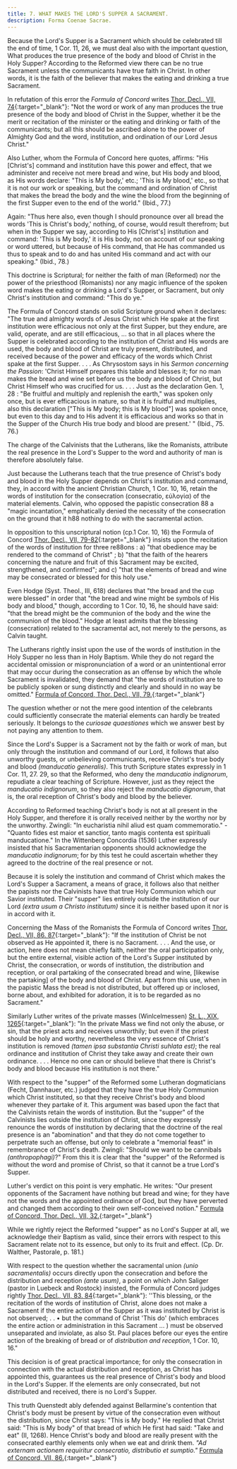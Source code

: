 ```yaml
---
title: 7. WHAT MAKES THE LORD'S SUPPER A SACRAMENT.
description: Forma Coenae Sacrae.
---
```


Because the Lord's Supper is a Sacrament which should be celebrated till the end of time, 1 Cor. 11, 26, we must deal also with the important question, What produces the true presence of the body and blood of Christ in the Holy Supper? According to the Reformed view there can be no true Sacrament unless the communicants have true faith in Christ. In other words, it is the faith of the believer that makes the eating and drinking a true Sacrament.

In refutation of this error the _Formula of Concord_ writes [Thor. Decl., VII, 74](https://boc.confident.faith/sd-vii-0074){:target="_blank"}: "Not the word or work of any man produces the true presence of the body and blood of Christ in the Supper, whether it be the merit or recitation of the minister or the eating and drinking or faith of the communicants; but all this should be ascribed alone to the power of Almighty God and the word, institution, and ordination of our Lord Jesus Christ."

Also Luther, whom the Formula of Concord here quotes, affirms: "His [Christ's] command and institution have this power and effect, that we administer and receive not mere bread and wine, but His body and blood, as His words declare: "This is My body,' etc.; 'This is My blood,' etc., so that it is not our work or speaking, but the command and ordination of Christ that makes the bread the body and the wine the blood from the beginning of the first Supper even to the end of the world." (Ibid., 77.)

Again: "Thus here also, even though I should pronounce over all bread the words 'This is Christ's body,' nothing, of course, would result therefrom; but when in the Supper we say, according to His [Christ's] institution and command: 'This is My body,' it is His body, not on account of our speaking or word uttered, but because of His command, that He has commanded us thus to speak and to do and has united His command and act with our speaking." (Ibid., 78.)

This doctrine is Scriptural; for neither the faith of man (Reformed) nor the power of the priesthood (Romanists) nor any magic influence of the spoken word makes the eating or drinking a Lord's Supper, or Sacrament, but only Christ's institution and command: "This do ye."

The Formula of Concord stands on solid Scripture ground when it declares: "The true and almighty words of Jesus Christ which He spake at the first institution were efficacious not only at the first Supper, but they endure, are valid, operate, and are still efficacious, ... so that in all places where the Supper is celebrated according to the institution of Christ and His words are used, the body and blood of Christ are truly present, distributed, and received because of the power and efficacy of the words which Christ spake at the first Supper. . . . As Chrysostom says in his _Sermon concerning the Passion_: 'Christ Himself prepares this table and blesses it; for no man makes the bread and wine set before us the body and blood of Christ, but Christ Himself who was crucified for us. . . . Just as the declaration Gen. 1, 28 : "Be fruitful and multiply and replenish the earth," was spoken only once, but is ever efficacious in nature, so that it is fruitful and multiplies, also this declaration ["This is My body; this is My blood"] was spoken once, but even to this day and to His advent it is efficacious and works so that in the Supper of the Church His true body and blood are present.' " (Ibid., 75. 76.)

The charge of the Calvinists that the Lutherans, like the Romanists, attribute the real presence in the Lord's Supper to the word and authority of man is therefore absolutely false.

Just because the Lutherans teach that the true presence of Christ's body and blood in the Holy Supper depends on Christ's institution and command, they, in accord with the ancient Christian Church, 1 Cor. 10, 16, retain the words of institution for the consecration (consecratio, εὐλογία) of the material elements. Calvin, who opposed the papistic consecration 88 a "magic incantation," emphatically denied the necessity of the consecration on the ground that it h88 nothing to do with the sacramental action.

In opposition to this unscriptural notion (cp.1 Cor. 10, 16) the Formula of Concord [Thor. Decl., VII, 79-82](https://boc.confident.faith/sd-vii-0079){:target="_blank"} insists upon the recitation of the words of institution for three re88ons : a) "that obedience may be rendered to the command of Christ" ; b) "that the faith of the hearers concerning the nature and fruit of this Sacrament may be excited, strengthened, and confirmed"; and c) "that the elements of bread and wine may be consecrated or blessed for this holy use."

Even Hodge (Syst. Theol., III, 618) declares that "the bread and the cup were blessed" in order that "the bread and wine might be symbols of His body and blood," though, according to 1 Cor. 10, 16, he should have said: "that the bread might be the communion of the body and the wine the communion of the blood." Hodge at least admits that the blessing (consecration) related to the sacramental act, not merely to the persons, as Calvin taught.

The Lutherans rightly insist upon the use of the words of institution in the Holy Supper no less than in Holy Baptism. While they do not regard the accidental omission or mispronunciation of a word or an unintentional error that may occur during the consecration as an offense by which the whole Sacrament is invalidated, they demand that "the words of institution are to be publicly spoken or sung distinctly and clearly and should in no way be omitted." [Formula of Concord, Thor. Decl., VII, 79.](https://boc.confident.faith/sd-vii-0079){:target="_blank"}

The question whether or not the mere good intention of the celebrants could sufficiently consecrate the material elements can hardly be treated seriously. It belongs to the _curiosae quaestiones_ which we answer best by not paying any attention to them.

Since the Lord's Supper is a Sacrament not by the faith or work of man, but only through the institution and command of our Lord, it follows that also unworthy guests, or unbelieving communicants, receive Christ's true body and blood _(manducatio generalis)_. This truth Scripture states expressly in 1 Cor. 11, 27. 29, so that the Reformed, who deny the _manducatio indignorum_, repudiate a clear teaching of Scripture. However, just as they reject the _manducatio indignorum_, so they also reject the _manducatio dignorum_, that is, the oral reception of Christ's body and blood by the believer.

According to Reformed teaching Christ's body is not at all present in the Holy Supper, and therefore it is orally received neither by the worthy nor by the unworthy. Zwingli: "In eucharistia nihil aliud est quam commemoratio." - "Quanto fides est maior et sanctior, tanto magis contenta est spirituali manducatione." In the Wittenberg Concordia (1536) Luther expressly insisted that his Sacramentarian opponents should acknowledge the _manducatio indignorum_; for by this test he could ascertain whether they agreed to the doctrine of the real presence or not.

Because it is solely the institution and command of Christ which makes the Lord's Supper a Sacrament, a means of grace, it follows also that neither the papists nor the Calvinists have that true Holy Communion which our Savior instituted. Their "supper" lies entirely outside the institution of our Lord _(extra usum a Christo institutum)_ since it is neither based upon it nor is in accord with it.

Concerning the Mass of the Romanists the Formula of Concord writes [Thor. Decl., VII, 86. 87](https://boc.confident.faith/sd-vii-0086){:target="_blank"}: "If the institution of Christ be not observed as He appointed it, there is no Sacrament. . . . And the use, or action, here does not mean chiefly faith, neither the oral participation only, but the entire external, visible action of the Lord's Supper instituted by Christ, the consecration, or words of institution, the distribution and reception, or oral partaking of the consecrated bread and wine, [likewise the partaking] of the body and blood of Christ. Apart from this use, when in the papistic Mass the bread is not distributed, but offered up or inclosed, borne about, and exhibited for adoration, it is to be regarded as no Sacrament."

Similarly Luther writes of the private masses (Winlcelmessen) [St. L., XIX, 1265](https://archive.org/details/st-l-19-deep-l-en/page/n711/mode/2up){:target="_blank"}: "In the private Mass we find not only the abuse, or sin, that the priest acts and receives unworthily; but even if the priest should be holy and worthy, nevertheless the very essence of Christ's institution is removed _(tamen ipsa substantia Christi suhlata est)_; the real ordinance and institution of Christ they take away and create their own ordinance. . . . Hence no one can or should believe that there is Christ's body and blood because His institution is not there."

With respect to the "supper" of the Reformed some Lutheran dogmaticians (Fecht, Dannhauer, etc.) judged that they have the true Holy Communion which Christ instituted, so that they receive Christ's body and blood whenever they partake of it. This argument was based upon the fact that the Calvinists retain the words of institution. But the "supper" of the Calvinists lies outside the institution of Christ, since they expressly renounce the words of institution by declaring that the doctrine of the real presence is an "abomination" and that they do not come together to perpetrate such an offense, but only to celebrate a "memorial feast" in remembrance of Christ's death. Zwingli: "Should we want to be cannibals _(anthropophagi)_?" From this it is clear that the "supper" of the Reformed is without the word and promise of Christ, so that it cannot be a true Lord's Supper.

Luther's verdict on this point is very emphatic. He writes: "Our present opponents of the Sacrament have nothing but bread and wine; for they have not the words and the appointed ordinance of God, but they have perverted and changed them according to their own self-conceived notion." [Formula of Concord, Thor. Decl., VII, 32.](https://boc.confident.faith/sd-vii-0032){:target="_blank"}

While we rightly reject the Reformed "supper" as no Lord's Supper at all, we acknowledge their Baptism as valid, since their errors with respect to this Sacrament relate not to its essence, but only to its fruit and effect. (Cp. Dr. Walther, Pastorale, p. 181.)

With respect to the question whether the sacramental union _(unio sacramentalis)_ occurs directly upon the consecration and before the distribution and reception _(ante usum)_, a point on which John Saliger (pastor in Luebeck and Rostock) insisted, the Formula of Concord judges rightly [Thor. Decl., VII, 83. 84](https://boc.confident.faith/sd-vii-0083){:target="_blank"}: ''This blessing, or the recitation of the words of institution of Christ, alone does not make a Sacrament if the entire action of the Supper as it was instituted by Christ is not observed; . . • but the command of Christ 'This do' (which embraces the entire action or administration in this Sacrament ... ) must be observed unseparated and inviolate, as also St. Paul places before our eyes the entire action of the breaking of bread or of _distribution and reception_, 1 Cor. 10, 16."

This decision is of great practical importance; for only the consecration in connection with the actual distribution and reception, as Christ has appointed this, guarantees us the real presence of Christ's body and blood in the Lord's Supper. If the elements are only consecrated, but not distributed and received, there is no Lord's Supper.

This truth Quenstedt ably defended against Bellarmine's contention that Christ's body must be present by virtue of the consecration even without the distribution, since Christ says: "This is My body." He replied that Christ said: "This is My body" of that bread of which He first had said: "Take and eat" (II, 1268). Hence Christ's body and blood are really present with the consecrated earthly elements only when we eat and drink them. _"Ad externam actionem requiritur consecratio, distributio et sumptio."_ [Formula of Concord, VII, 86.](https://boc.confident.faith/sd-vii-0085){:target="_blank"}